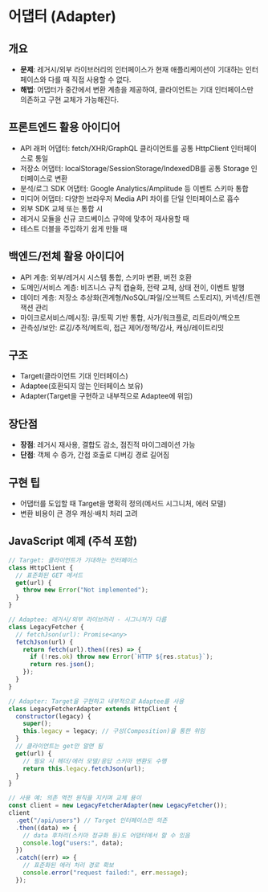 # 어댑터 (Adapter)

## 개요

- **문제**: 레거시/외부 라이브러리의 인터페이스가 현재 애플리케이션이 기대하는 인터페이스와 다를 때 직접 사용할 수 없다.
- **해법**: 어댑터가 중간에서 변환 계층을 제공하여, 클라이언트는 기대 인터페이스만 의존하고 구현 교체가 가능해진다.

## 프론트엔드 활용 아이디어

- API 래퍼 어댑터: fetch/XHR/GraphQL 클라이언트를 공통 HttpClient 인터페이스로 통일
- 저장소 어댑터: localStorage/SessionStorage/IndexedDB를 공통 Storage 인터페이스로 변환
- 분석/로그 SDK 어댑터: Google Analytics/Amplitude 등 이벤트 스키마 통합
- 미디어 어댑터: 다양한 브라우저 Media API 차이를 단일 인터페이스로 흡수
- 외부 SDK 교체 또는 통합 시
- 레거시 모듈을 신규 코드베이스 규약에 맞추어 재사용할 때
- 테스트 더블을 주입하기 쉽게 만들 때

## 백엔드/전체 활용 아이디어

- API 계층: 외부/레거시 시스템 통합, 스키마 변환, 버전 호환
- 도메인/서비스 계층: 비즈니스 규칙 캡슐화, 전략 교체, 상태 전이, 이벤트 발행
- 데이터 계층: 저장소 추상화(관계형/NoSQL/파일/오브젝트 스토리지), 커넥션/트랜잭션 관리
- 마이크로서비스/메시징: 큐/토픽 기반 통합, 사가/워크플로, 리트라이/백오프
- 관측성/보안: 로깅/추적/메트릭, 접근 제어/정책/감사, 캐싱/레이트리밋

## 구조

- Target(클라이언트 기대 인터페이스)
- Adaptee(호환되지 않는 인터페이스 보유)
- Adapter(Target을 구현하고 내부적으로 Adaptee에 위임)

## 장단점

- **장점**: 레거시 재사용, 결합도 감소, 점진적 마이그레이션 가능
- **단점**: 객체 수 증가, 간접 호출로 디버깅 경로 길어짐

## 구현 팁

- 어댑터를 도입할 때 Target을 명확히 정의(메서드 시그니처, 에러 모델)
- 변환 비용이 큰 경우 캐싱·배치 처리 고려

## JavaScript 예제 (주석 포함)

```javascript
// Target: 클라이언트가 기대하는 인터페이스
class HttpClient {
  // 표준화된 GET 메서드
  get(url) {
    throw new Error("Not implemented");
  }
}

// Adaptee: 레거시/외부 라이브러리 - 시그니처가 다름
class LegacyFetcher {
  // fetchJson(url): Promise<any>
  fetchJson(url) {
    return fetch(url).then((res) => {
      if (!res.ok) throw new Error(`HTTP ${res.status}`);
      return res.json();
    });
  }
}

// Adapter: Target을 구현하고 내부적으로 Adaptee를 사용
class LegacyFetcherAdapter extends HttpClient {
  constructor(legacy) {
    super();
    this.legacy = legacy; // 구성(Composition)을 통한 위임
  }
  // 클라이언트는 get만 알면 됨
  get(url) {
    // 필요 시 헤더/에러 모델/응답 스키마 변환도 수행
    return this.legacy.fetchJson(url);
  }
}

// 사용 예: 의존 역전 원칙을 지키며 교체 용이
const client = new LegacyFetcherAdapter(new LegacyFetcher());
client
  .get("/api/users") // Target 인터페이스만 의존
  .then((data) => {
    // data 후처리(스키마 정규화 등)도 어댑터에서 할 수 있음
    console.log("users:", data);
  })
  .catch((err) => {
    // 표준화된 에러 처리 경로 확보
    console.error("request failed:", err.message);
  });
```
